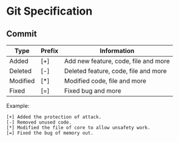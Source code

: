 # Git Specification
## Commit
| Type     | Prefix | Information                          |
|----------|--------|--------------------------------------|
| Added    | [+]    | Add new feature, code, file and more |
| Deleted  | [-]    | Deleted feature, code, file and more |
| Modified | [*]    | Modified code, file and more         |
| Fixed    | [=]    | Fixed bug and more                   |

Example:

```text
[+] Added the protection of attack.
[-] Removed unused code.
[*] Modified the file of core to allow unsafety work.
[=] Fixed the bug of memory out.
```
